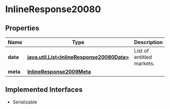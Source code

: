 

# InlineResponse20080


## Properties

Name | Type | Description | Notes
------------ | ------------- | ------------- | -------------
**data** | [**java.util.List&lt;InlineResponse20080Data&gt;**](InlineResponse20080Data.md) | List of entitled markets. |  [optional]
**meta** | [**InlineResponse2009Meta**](InlineResponse2009Meta.md) |  |  [optional]


## Implemented Interfaces

* Serializable


